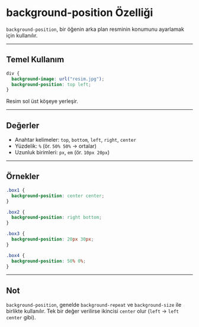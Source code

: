 # background-position Özelliği

`background-position`, bir öğenin arka plan resminin konumunu ayarlamak için kullanılır.

---

## Temel Kullanım

```css
div {
  background-image: url("resim.jpg");
  background-position: top left;
}
```

Resim sol üst köşeye yerleşir.

---

## Değerler

- Anahtar kelimeler: `top`, `bottom`, `left`, `right`, `center`
- Yüzdelik: `%` (ör. `50% 50%` → ortalar)
- Uzunluk birimleri: `px`, `em` (ör. `10px 20px`)

---

## Örnekler

```css
.box1 {
  background-position: center center;
}

.box2 {
  background-position: right bottom;
}

.box3 {
  background-position: 20px 30px;
}

.box4 {
  background-position: 50% 0%;
}
```

---

## Not

`background-position`, genelde `background-repeat` ve `background-size` ile birlikte kullanılır. Tek bir değer verilirse ikincisi `center` olur (`left` → `left center` gibi).
